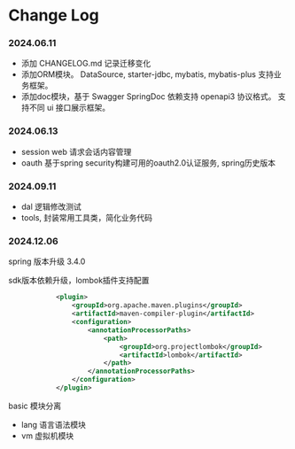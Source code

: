 # Change Log


### 2024.06.11

- 添加 CHANGELOG.md 记录迁移变化
- 添加ORM模块。 DataSource, starter-jdbc, mybatis, mybatis-plus 支持业务框架。
- 添加doc模块，基于 Swagger SpringDoc 依赖支持 openapi3 协议格式。 支持不同 ui 接口展示框架。

### 2024.06.13

- session web 请求会话内容管理
- oauth 基于spring security构建可用的oauth2.0认证服务, spring历史版本

### 2024.09.11
- dal 逻辑修改测试
- tools, 封装常用工具类，简化业务代码

### 2024.12.06

spring 版本升级
<version>3.4.0</version>

sdk版本依赖升级，lombok插件支持配置
```xml
            <plugin>
                <groupId>org.apache.maven.plugins</groupId>
                <artifactId>maven-compiler-plugin</artifactId>
                <configuration>
                    <annotationProcessorPaths>
                        <path>
                            <groupId>org.projectlombok</groupId>
                            <artifactId>lombok</artifactId>
                        </path>
                    </annotationProcessorPaths>
                </configuration>
            </plugin>
```

basic 模块分离
- lang 语言语法模块
- vm 虚拟机模块